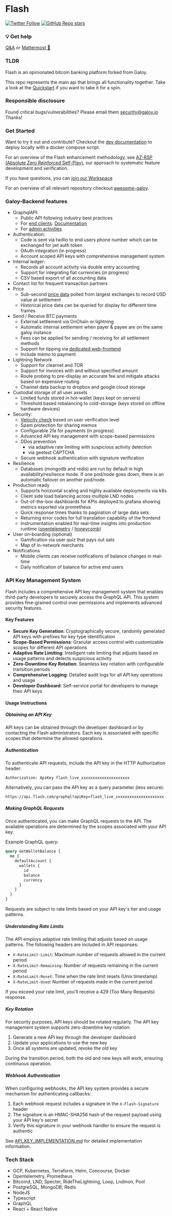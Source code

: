 # Flash 

[![Twitter Follow](https://img.shields.io/twitter/follow/LNFlash?style=social)](https://twitter.com/LNFlash)
[![GitHub Repo stars](https://img.shields.io/github/stars/lnflash/flash?style=social)](https://github.com/lnflash/flash/stargazers)
### 💡 Get help
[Q&A](https://github.com/GaloyMoney/galoy/discussions) or [Mattermost 💬](https://chat.galoy.io)

### TLDR

Flash is an opinionated bitcoin banking platform forked from Galoy.

This repo represents the main api that brings all functionality together.
Take a look at the [Quickstart](./quickstart) if you want to take it for a spin.

### Responsible disclosure 

Found critical bugs/vulnerabilities?
Please email them security@galoy.io Thanks!

### Get Started

Want to try it out and contribute? Checkout the [dev documentation](./DEV.md) to deploy locally with a docker compose script.

For an overview of the Flash enhancement methodology, see [AZ-RSP (Absolute Zero Reinforced Self-Play)](./ABSOLUTE_ZERO_METHOD.md), our approach to systematic feature development and verification.

If you have questions, you can [join our Workspace](https://chat.galoy.io)

For an overview of all relevant repository checkout [awesome-galoy](https://github.com/GaloyMoney/awesome-galoy).
### Galoy-Backend features

- GraphqlAPI:
  - Public API following industry best practices
  - For [end clients](./src/graphql/public/schema.graphql). [Documentation](https://galoymoney.github.io/galoy/)
  - For [admin activities](./src/graphql/admin/schema.graphql)
- Authentication:
  - Code is sent via twillio to end users phone number which can be exchanged for jwt auth token
  - OAuth integration (in progress)
  - Account scoped API keys with comprehensive management system
- Internal ledger:
  - Records all account activity via double entry accounting
  - Support for integrating fiat currencies (in progress)
  - CSV based export of all accounting data
- Contact list for frequent transaction partners
- Price
  - Sub-second [price data](https://github.com/GaloyMoney/price) polled from largest exchanges to record USD value at settlement
  - Historical price data can be queried for display for different time frames
- Send / Receive BTC payments
  - External settlement via OnChain or lightning
  - Automatic internal settlement when payer & payee are on the same galoy instance
  - Fees can be applied for sending / receiving for all settlement methods
  - Support for tipping via [dedicated web-frontend](https://github.com/GaloyMoney/galoy-pay)
  - Include memo to payment
- Lightning Network
  - Support for clearnet and TOR
  - Support for invoices with and without specified amount
  - Route probing to pre-display an accurate fee and mitigate attacks based on expensive routing
  - Channel data backup to dropbox and google cloud storage
- Custodial storage of all user assets
  - Limited funds stored in hot-wallet (keys kept on servers)
  - Threshold based rebalancing to cold-storage (keys stored on offline hardware devices)
- Security:
  - [Velocity check](https://www.linkedin.com/pulse/velocity-checks-fraud-prevention-scott-stone/) based on user verification level
  - Spam protection for sharing memos
  - Configurable 2fa for payments (in progress)
  - Advanced API key management with scope-based permissions
  - DDos prevention
    - via adaptive rate limiting with suspicious activity detection
    - via geetest CAPTCHA
  - Secure webhook authentication with signature verification
- Resilience
  - Databases (mongodb and redis) are run by default in high availability/resilience mode. If one pod/node goes down, there is an automatic failover on another pod/node.
- Production ready
  - Supports horizontal scaling and highly available deployments via k8s
  - Client side load balancing across multiple LND nodes
  - Out-of-the-box dashboards for KPIs deployed to grafana showing metrics exported via prometheus
  - Quick response times thanks to pagination of large data sets
  - Returning error codes for full translation capability of the frontend
  - Instrumentation enabled for real-time insights into production runtime ([opentelemetry](https://opentelemetry.io) / [honeycomb](https://www.honeycomb.io))
- User on-boarding (optional)
  - Gamification via user quiz that pays out sats
  - Map of in-network merchants
- Notifications
  - Mobile clients can receive notifications of balance changes in real-time
  - Daily notification of balance for active end users

### API Key Management System

Flash includes a comprehensive API key management system that enables third-party developers to securely access the GraphQL API. This system provides fine-grained control over permissions and implements advanced security features.

#### Key Features

- **Secure Key Generation**: Cryptographically secure, randomly generated API keys with prefixes for key type identification
- **Scope-Based Permissions**: Granular access control with customizable scopes for different API operations
- **Adaptive Rate Limiting**: Intelligent rate limiting that adjusts based on usage patterns and detects suspicious activity
- **Zero-Downtime Key Rotation**: Seamless key rotation with configurable transition periods
- **Comprehensive Logging**: Detailed audit logs for all API key operations and usage
- **Developer Dashboard**: Self-service portal for developers to manage their API keys

#### Usage Instructions

##### Obtaining an API Key

API keys can be obtained through the developer dashboard or by contacting the Flash administrators. Each key is associated with specific scopes that determine the allowed operations.

##### Authentication

To authenticate API requests, include the API key in the HTTP Authorization header:

```
Authorization: ApiKey flash_live_xxxxxxxxxxxxxxxxxxxxx
```

Alternatively, you can pass the API key as a query parameter (less secure):

```
https://api.flash.com/graphql?apiKey=flash_live_xxxxxxxxxxxxxxxxxxxxx
```

##### Making GraphQL Requests

Once authenticated, you can make GraphQL requests to the API. The available operations are determined by the scopes associated with your API key.

Example GraphQL query:

```graphql
query GetWalletBalance {
  me {
    defaultAccount {
      wallets {
        id
        balance
        currency
      }
    }
  }
}
```

Requests are subject to rate limits based on your API key's tier and usage patterns.

##### Understanding Rate Limits

The API employs adaptive rate limiting that adjusts based on usage patterns. The following headers are included in API responses:

- `X-RateLimit-Limit`: Maximum number of requests allowed in the current period
- `X-RateLimit-Remaining`: Number of requests remaining in the current period
- `X-RateLimit-Reset`: Time when the rate limit resets (Unix timestamp)
- `X-RateLimit-Used`: Number of requests made in the current period

If you exceed your rate limit, you'll receive a 429 (Too Many Requests) response.

##### Key Rotation

For security purposes, API keys should be rotated regularly. The API key management system supports zero-downtime key rotation:

1. Generate a new API key through the developer dashboard
2. Update your applications to use the new key
3. Once all systems are updated, revoke the old key

During the transition period, both the old and new keys will work, ensuring continuous operation.

##### Webhook Authentication

When configuring webhooks, the API key system provides a secure mechanism for authenticating callbacks:

1. Each webhook request includes a signature in the `X-Flash-Signature` header
2. The signature is an HMAC-SHA256 hash of the request payload using your API key's secret
3. Verify this signature in your webhook handler to ensure the request is authentic

See [API_KEY_IMPLEMENTATION.md](./API_KEY_IMPLEMENTATION.md) for detailed implementation information.

### Tech Stack

- GCP, Kubernetes, Terraform, Helm, Concourse, Docker
- Opentelemetry, Prometheus
- Bitcoind, LND, Specter, RideTheLightning, Loop, Lndmon, Pool
- PostgreSQL, MongoDB, Redis
- NodeJS
- Typescript
- GraphQL
- React + React Native
